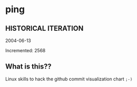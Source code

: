 # ping

## HISTORICAL ITERATION
2004-06-13

Incremented: 2568

## What is this?? 
Linux skills to hack the github commit visualization chart `;-)`
